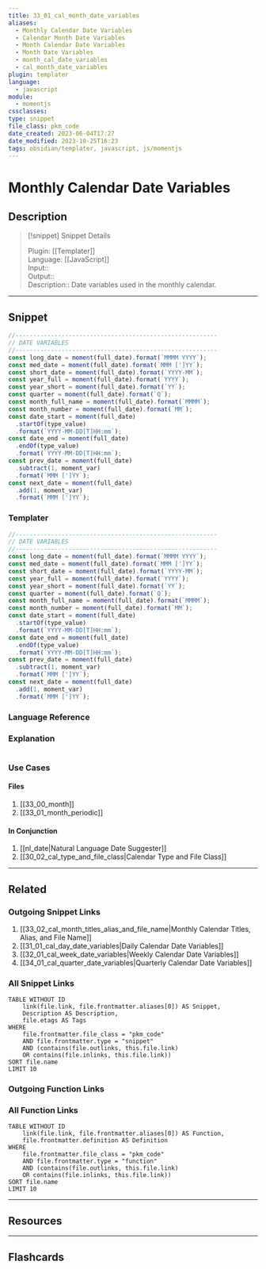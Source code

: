 ```yaml
---
title: 33_01_cal_month_date_variables
aliases:
  - Monthly Calendar Date Variables
  - Calendar Month Date Variables
  - Month Calendar Date Variables
  - Month Date Variables
  - month_cal_date_variables
  - cal_month_date_variables
plugin: templater
language:
  - javascript
module:
  - momentjs
cssclasses:
type: snippet
file_class: pkm_code
date_created: 2023-06-04T17:27
date_modified: 2023-10-25T16:23
tags: obsidian/templater, javascript, js/momentjs
---
```

# Monthly Calendar Date Variables

## Description

> [!snippet] Snippet Details
>  
> Plugin: [[Templater]]  
> Language: [[JavaScript]]  
> Input::  
> Output::  
> Description:: Date variables used in the monthly calendar.

---

## Snippet

<!-- Add the full code including explanatory comments  -->

```javascript
//---------------------------------------------------------
// DATE VARIABLES
//---------------------------------------------------------
const long_date = moment(full_date).format(`MMMM YYYY`);
const med_date = moment(full_date).format(`MMM [']YY`);
const short_date = moment(full_date).format(`YYYY-MM`);
const year_full = moment(full_date).format(`YYYY`);
const year_short = moment(full_date).format(`YY`);
const quarter = moment(full_date).format(`Q`);
const month_full_name = moment(full_date).format(`MMMM`);
const month_number = moment(full_date).format(`MM`);
const date_start = moment(full_date)
  .startOf(type_value)
  .format(`YYYY-MM-DD[T]HH:mm`);
const date_end = moment(full_date)
  .endOf(type_value)
  .format(`YYYY-MM-DD[T]HH:mm`);
const prev_date = moment(full_date)
  .subtract(1, moment_var)
  .format(`MMM [']YY`);
const next_date = moment(full_date)
  .add(1, moment_var)
  .format(`MMM [']YY`);
```

### Templater

<!-- Add the full code excluding explanatory comments  -->

```javascript
//---------------------------------------------------------
// DATE VARIABLES
//---------------------------------------------------------
const long_date = moment(full_date).format(`MMMM YYYY`);
const med_date = moment(full_date).format(`MMM [']YY`);
const short_date = moment(full_date).format(`YYYY-MM`);
const year_full = moment(full_date).format(`YYYY`);
const year_short = moment(full_date).format(`YY`);
const quarter = moment(full_date).format(`Q`);
const month_full_name = moment(full_date).format(`MMMM`);
const month_number = moment(full_date).format(`MM`);
const date_start = moment(full_date)
  .startOf(type_value)
  .format(`YYYY-MM-DD[T]HH:mm`);
const date_end = moment(full_date)
  .endOf(type_value)
  .format(`YYYY-MM-DD[T]HH:mm`);
const prev_date = moment(full_date)
  .subtract(1, moment_var)
  .format(`MMM [']YY`);
const next_date = moment(full_date)
  .add(1, moment_var)
  .format(`MMM [']YY`);
```

### Language Reference

<!-- Recreate the code with links to files  -->

### Explanation

```javascript

```

### Use Cases

#### Files

<!-- Files containing the snippet  -->

1. [[33_00_month]]
2. [[33_01_month_periodic]]

#### In Conjunction

<!-- Snippets used together with this snippet  -->

1. [[nl_date|Natural Language Date Suggester]]
2. [[30_02_cal_type_and_file_class|Calendar Type and File Class]]

---

## Related

### Outgoing Snippet Links

<!-- Link related snippet here -->

1. [[33_02_cal_month_titles_alias_and_file_name|Monthly Calendar Titles, Alias, and File Name]]
2. [[31_01_cal_day_date_variables|Daily Calendar Date Variables]]
3. [[32_01_cal_week_date_variables|Weekly Calendar Date Variables]]
4. [[34_01_cal_quarter_date_variables|Quarterly Calendar Date Variables]]

### All Snippet Links

<!-- Query limit 10  -->

```dataview
TABLE WITHOUT ID
	link(file.link, file.frontmatter.aliases[0]) AS Snippet,
	Description AS Description,
	file.etags AS Tags
WHERE 
	file.frontmatter.file_class = "pkm_code"
	AND file.frontmatter.type = "snippet"
	AND (contains(file.outlinks, this.file.link)
	OR contains(file.inlinks, this.file.link))
SORT file.name
LIMIT 10
```

### Outgoing Function Links

<!-- Link related functions here -->

### All Function Links

<!-- Query limit 10  -->

```dataview
TABLE WITHOUT ID
	link(file.link, file.frontmatter.aliases[0]) AS Function,
	file.frontmatter.definition AS Definition
WHERE 
	file.frontmatter.file_class = "pkm_code"
	AND file.frontmatter.type = "function"
	AND (contains(file.outlinks, this.file.link)
	OR contains(file.inlinks, this.file.link))
SORT file.name
LIMIT 10
```

---

## Resources

---

## Flashcards
